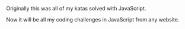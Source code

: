 <!-- Coding Challenges -->
Originally this was all of my katas solved with JavaScript.

Now it will be all my coding challenges in JavaScript from any website.
